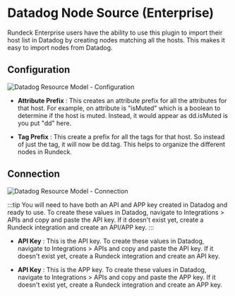 # Datadog Node Source (Enterprise)

Rundeck Enterprise users have the ability to use this plugin to import their host list in Datadog by creating nodes matching all the hosts. This makes it easy to import nodes from Datadog.

## Configuration

![Datadog Resource Model - Configuration](~@assets/img/resource-config.png)

- **Attribute Prefix**
: This creates an attribute prefix for all the attributes for that host. For example, on attribute is "isMuted" which is a boolean to determine if the host is muted. Instead, it would appear as dd.isMuted is you put "dd" here.

- **Tag Prefix**
: This create a prefix for all the tags for that host. So instead of just the tag, it will now be dd.tag. This helps to organize the different nodes in Rundeck.

## Connection

![Datadog Resource Model - Connection](~@assets/img/resource-connect.png)

:::tip
You will need to have both an API and APP key created in Datadog and ready to use. To create these values in Datadog, navigate to Integrations > APIs and copy and paste the API key. If it doesn't exist yet, create a Rundeck integration and create an API/APP key.
:::

- **API Key**
: This is the API key. To create these values in Datadog, navigate to Integrations > APIs and copy and paste the API key. If it doesn't exist yet, create a Rundeck integration and create an API key.

- **API Key**
: This is the APP key. To create these values in Datadog, navigate to Integrations > APIs and copy and paste the APP key. If it doesn't exist yet, create a Rundeck integration and create an APP key.
